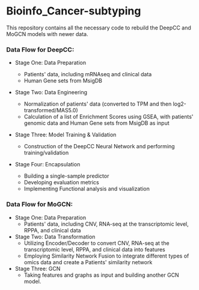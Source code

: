 # Bioinfo_Cancer-subtyping

This repository contains all the necessary code to rebuild the DeepCC and MoGCN models with newer data.

### Data Flow for DeepCC:
- Stage One: Data Preparation
  - Patients' data, including mRNAseq and clinical data
  - Human Gene sets from MsigDB

- Stage Two: Data Engineering
  - Normalization of patients' data (converted to TPM and then log2-transformed/MAS5.0)
  - Calculation of a list of Enrichment Scores using GSEA, with patients' genomic data and Human Gene sets from MsigDB as input

- Stage Three: Model Training & Validation
  - Construction of the DeepCC Neural Network and performing training/validation

- Stage Four: Encapsulation
  - Building a single-sample predictor
  - Developing evaluation metrics
  - Implementing Functional analysis and visualization

### Data Flow for MoGCN:
- Stage One: Data Preparation
  - Patients' data, including CNV, RNA-seq at the transcriptomic level, RPPA, and clinical data
- Stage Two: Data Transformation
  - Utilizing Encoder/Decoder to convert CNV, RNA-seq at the transcriptomic level, RPPA, and clinical data into features
  - Employing Similarity Network Fusion to integrate different types of omics data and create a Patients' similarity network
- Stage Three: GCN
  - Taking features and graphs as input and building another GCN model.